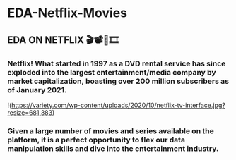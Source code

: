 # EDA-Netflix-Movies
## EDA ON NETFLIX 🎬📽🎥🎞
### Netflix! What started in 1997 as a DVD rental service has since exploded into the largest entertainment/media company by market capitalization, boasting over 200 million subscribers as of January 2021.

!(https://variety.com/wp-content/uploads/2020/10/netflix-tv-interface.jpg?resize=681,383)

### Given a large number of movies and series available on the platform, it is a perfect opportunity to flex our data manipulation skills and dive into the entertainment industry. 
